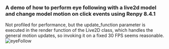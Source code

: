 ### A demo of how to perform eye following with a live2d model and change model motion on click events using Renpy 8.4.1
Not profiled for performance, but the update_function parameter is executed in the render function of the Live2D class, which handles the general motion updates, so invoking it on a fixed 30 FPS seems reasonable.
![eyeFollow](https://github.com/user-attachments/assets/4aa28b86-24eb-4509-a14a-e434aeb95071)
